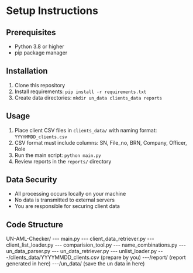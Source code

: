 # Setup Instructions

## Prerequisites
- Python 3.8 or higher
- pip package manager

## Installation
1. Clone this repository
2. Install requirements: `pip install -r requirements.txt`
3. Create data directories: `mkdir un_data clients_data reports`

## Usage
1. Place client CSV files in `clients_data/` with naming format: `YYYYMMDD_clients.csv`
2. CSV format must include columns: SN, File_no, BRN, Company, Officer, Role
3. Run the main script: `python main.py`
4. Review reports in the `reports/` directory

## Data Security
- All processing occurs locally on your machine
- No data is transmitted to external servers
- You are responsible for securing client data

## Code Structure

UN-AML-Checker/
   --- main.py
   --- client_data_retriever.py
   --- client_list_loader.py
   --- comparision_tool.py
   --- name_combinations.py
   --- un_data_parser.py
   --- un_data_retriever.py
   --- unlist_loader.py
   ---/clients_data/YYYYMMDD_clients.csv   (prepare by you)
   ---/report/                             (report generated in here)
   ---/un_data/                            (save the un data in here) 
